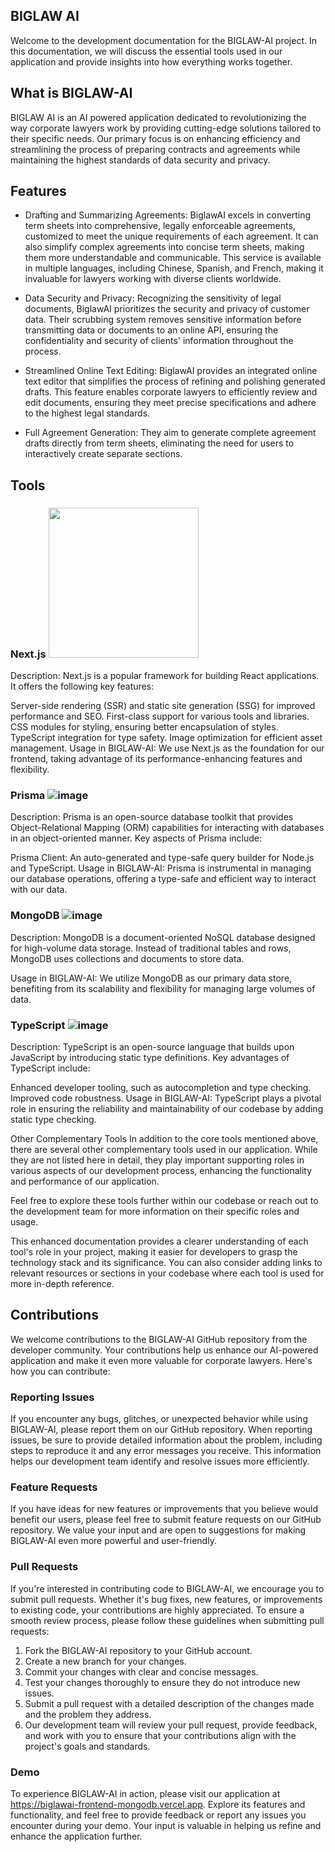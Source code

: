 ## BIGLAW AI

Welcome to the development documentation for the BIGLAW-AI project. In this documentation, we will discuss the essential tools used in our application and provide insights into how everything works together.

## What is BIGLAW-AI
BIGLAW AI is an AI powered application dedicated to revolutionizing the way corporate lawyers work by providing cutting-edge solutions tailored to their specific needs. Our primary focus is on enhancing efficiency and streamlining the process of preparing contracts and agreements while maintaining the highest standards of data security and privacy.

## Features
- Drafting and Summarizing Agreements: BiglawAI excels in converting term sheets into comprehensive, legally enforceable agreements, customized to meet the unique requirements of each agreement. It can also simplify complex agreements into concise term sheets, making them more understandable and communicable. This service is available in multiple languages, including Chinese, Spanish, and French, making it invaluable for lawyers working with diverse clients worldwide.
  
- Data Security and Privacy: Recognizing the sensitivity of legal documents, BiglawAI prioritizes the security and privacy of customer data. Their scrubbing system removes sensitive information before transmitting data or documents to an online API, ensuring the confidentiality and security of clients' information throughout the process.

- Streamlined Online Text Editing: BiglawAI provides an integrated online text editor that simplifies the process of refining and polishing generated drafts. This feature enables corporate lawyers to efficiently review and edit documents, ensuring they meet precise specifications and adhere to the highest legal standards.

- Full Agreement Generation: They aim to generate complete agreement drafts directly from term sheets, eliminating the need for users to interactively create separate sections.


## Tools
### Next.js <img src="https://github.com/Abdulhamid97Mousa/biglawai_frontend_mongodb/assets/80536675/c7788dcb-1587-49e9-8fa3-3e612201edea" width="240" height="240">

Description: Next.js is a popular framework for building React applications. It offers the following key features:

Server-side rendering (SSR) and static site generation (SSG) for improved performance and SEO.
First-class support for various tools and libraries.
CSS modules for styling, ensuring better encapsulation of styles.
TypeScript integration for type safety.
Image optimization for efficient asset management.
Usage in BIGLAW-AI: We use Next.js as the foundation for our frontend, taking advantage of its performance-enhancing features and flexibility.

### Prisma ![image](https://github.com/Abdulhamid97Mousa/biglawai_frontend_mongodb/assets/80536675/d49e9ccc-f3b2-43b4-9afa-cdc1d1be8e96)

Description: Prisma is an open-source database toolkit that provides Object-Relational Mapping (ORM) capabilities for interacting with databases in an object-oriented manner. Key aspects of Prisma include:

Prisma Client: An auto-generated and type-safe query builder for Node.js and TypeScript.
Usage in BIGLAW-AI: Prisma is instrumental in managing our database operations, offering a type-safe and efficient way to interact with our data.

### MongoDB ![image](https://github.com/Abdulhamid97Mousa/biglawai_frontend_mongodb/assets/80536675/01c55ec9-95c8-44e0-8d51-1d7461a19e2d)

Description: MongoDB is a document-oriented NoSQL database designed for high-volume data storage. Instead of traditional tables and rows, MongoDB uses collections and documents to store data.

Usage in BIGLAW-AI: We utilize MongoDB as our primary data store, benefiting from its scalability and flexibility for managing large volumes of data.

### TypeScript ![image](https://github.com/Abdulhamid97Mousa/biglawai_frontend_mongodb/assets/80536675/b255bb0a-17fd-4346-9b19-d004a2d7abb4)

Description: TypeScript is an open-source language that builds upon JavaScript by introducing static type definitions. Key advantages of TypeScript include:

Enhanced developer tooling, such as autocompletion and type checking.
Improved code robustness.
Usage in BIGLAW-AI: TypeScript plays a pivotal role in ensuring the reliability and maintainability of our codebase by adding static type checking.

Other Complementary Tools
In addition to the core tools mentioned above, there are several other complementary tools used in our application. While they are not listed here in detail, they play important supporting roles in various aspects of our development process, enhancing the functionality and performance of our application.

Feel free to explore these tools further within our codebase or reach out to the development team for more information on their specific roles and usage.

This enhanced documentation provides a clearer understanding of each tool's role in your project, making it easier for developers to grasp the technology stack and its significance. You can also consider adding links to relevant resources or sections in your codebase where each tool is used for more in-depth reference.

## Contributions
We welcome contributions to the BIGLAW-AI GitHub repository from the developer community. Your contributions help us enhance our AI-powered application and make it even more valuable for corporate lawyers. Here's how you can contribute:

### Reporting Issues
If you encounter any bugs, glitches, or unexpected behavior while using BIGLAW-AI, please report them on our GitHub repository. When reporting issues, be sure to provide detailed information about the problem, including steps to reproduce it and any error messages you receive. This information helps our development team identify and resolve issues more efficiently.

### Feature Requests
If you have ideas for new features or improvements that you believe would benefit our users, please feel free to submit feature requests on our GitHub repository. We value your input and are open to suggestions for making BIGLAW-AI even more powerful and user-friendly.

### Pull Requests
If you're interested in contributing code to BIGLAW-AI, we encourage you to submit pull requests. Whether it's bug fixes, new features, or improvements to existing code, your contributions are highly appreciated. To ensure a smooth review process, please follow these guidelines when submitting pull requests:

1. Fork the BIGLAW-AI repository to your GitHub account.
2. Create a new branch for your changes.
3. Commit your changes with clear and concise messages.
4. Test your changes thoroughly to ensure they do not introduce new issues.
5. Submit a pull request with a detailed description of the changes made and the problem they address.
6. Our development team will review your pull request, provide feedback, and work with you to ensure that your contributions align with the project's goals and standards.

### Demo
To experience BIGLAW-AI in action, please visit our application at https://biglawai-frontend-mongodb.vercel.app. Explore its features and functionality, and feel free to provide feedback or report any issues you encounter during your demo. Your input is valuable in helping us refine and enhance the application further.


